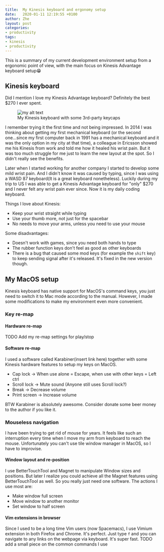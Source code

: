 ```yaml
---
title:  My Kinesis keyboard and ergonomy setup
date:   2020-01-11 12:19:55 +0100
author: Zhe
layout: post
categories:
- productivity
tags:
- kinesis
- productivity
---
```

This is a summary of my current development environment setup from a ergonomic
point of view, with the main focus on Kinesis Advantage keyboard setup:grin:

## Kinesis keyboard
Did I mention I love my Kinesis Advantage keyboard? Definitely the best $270 I
ever spent.

<figure>
  <img src="{{ "/assets/images/kinesis_keyboard.jpg" | absolute_url }}" alt="my alt text"/>
  <figcaption>My Kinesis keyboard with some 3rd-party keycaps</figcaption>
</figure>

I remember trying it the first time and not being impressed. In 2014 I was
thinking about getting my first mechanical keyboard (or the second one...since
my first computer back in 1991 has a mechanical keyboard and it was the only
option in my city at that time), a colleague in Ericsson showed me his Kinesis
from work and told me how it healed his wrist pain. But it was too much struggle
for me just to learn the new layout at the spot. So I didn't really see the
benefits.

Later when I started working for another company I started to develop some mild
wrist pain. And I didn't know it was caused by typing, since I was using a WASD
87 keyboard(It is a great keyboard nonetheless). Luckily during my trip to US I
was able to get a Kinesis Advantage keyboard for "only" $270 and I never felt
any wrist pain ever since. Now it is my daily coding keyboard.

Things I love about Kinesis:
* Keep your wrist straight while typing
* Use your thumb more, not just for the spacebar
* No needs to move your arms, unless you need to use your mouse

Some disadvantages:
* Doesn't work with games, since you need both hands to type
* The rubber function keys don't feel as good as other keyboards
* There is a bug that caused some mod keys (for example the `shift` key) to keep
  sending signal after it's released. It's fixed in the new version though.

## My MacOS setup
Kinesis keyboard has native support for MacOS's command keys, you just need to
switch it to Mac mode according to the manual. However, I made some
modifications to make my environment even more convenient.

### Key re-map
#### Hardware re-map
TODO Add my re-map settings for play/stop

#### Software re-map
I used a software called Karabiner(insert link here) together with some Kinesis
hardware features to setup my keys on MacOS.

* Cap lock -> When use alone = Escape, when use with other keys = Left ctrl
* Scroll lock -> Mute sound (Anyone still uses Scroll lock?)
* Break -> Decrease volume
* Print screen -> Increase volume

BTW Karabiner is absolutely awesome. Consider donate some beer money to the
author if you like it.

### Mouseless navigation
I have been trying to get rid of mouse for years. It feels like such an
interruption every time when I move my arm from keyboard to reach the mouse.
Unfortunately you can't use tile window manager in MacOS, so I have to
improvise.

#### Window layout and re-position
I use BetterTouchTool and Magnet to manipulate Window sizes and positions. But
later I realize you could achieve all the Magnet features using BetterTouchTool
as well. So you really just need one software. The actions I use most are:
* Make window full screen
* Move window to another monitor
* Set window to half screen

#### Vim extensions in browser
Since I used to be a long time Vim users (now Spacemacs), I use Vimium extension
in both Firefox and Chrome. It's perfect. Just type `f` and you can navigate to
any links on the webpage via keyboard. It's super fast.
TODO add a small piece on the common commands I use
